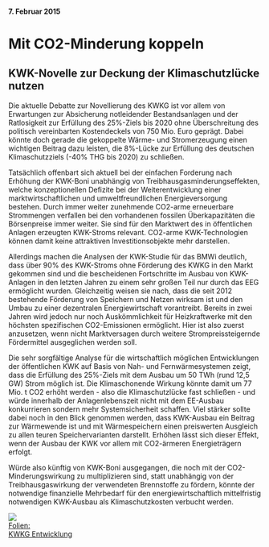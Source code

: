 #### 7. Februar 2015

# Mit CO2-Minderung koppeln

## KWK-Novelle zur Deckung der Klimaschutzlücke nutzen

Die aktuelle Debatte zur Novellierung des KWKG ist vor allem von Erwartungen zur Absicherung notleidender Bestandsanlagen und der Ratlosigkeit zur Erfüllung des 25%-Ziels bis 2020 ohne Überschreitung des politisch vereinbarten Kostendeckels von 750 Mio. Euro geprägt. Dabei könnte doch gerade die gekoppelte Wärme- und Stromerzeugung einen wichtigen Beitrag dazu leisten, die 8%-Lücke zur Erfüllung des deutschen Klimaschutzziels (-40% THG bis 2020) zu schließen.

Tatsächlich offenbart sich aktuell bei der einfachen Forderung nach Erhöhung der KWK-Boni unabhängig von Treibhausgasminderungseffekten, welche konzeptionellen Defizite bei der Weiterentwicklung einer marktwirtschaftlichen und umweltfreundlichen Energieversorgung bestehen. Durch immer weiter zunehmende CO2-arme erneuerbare Strommengen verfallen bei den vorhandenen fossilen Überkapazitäten die Börsenpreise immer weiter. Sie sind für den Marktwert des in öffentlichen Anlagen erzeugten KWK-Stroms relevant. CO2-arme KWK-Technologien können damit keine attraktiven Investitionsobjekte mehr darstellen.

Allerdings machen die Analysen der KWK-Studie für das BMWi deutlich, dass über 90% des KWK-Stroms ohne Förderung des KWKG in den Markt gekommen sind und die bescheidenen Fortschritte im Ausbau von KWK-Anlagen in den letzten Jahren zu einem sehr großen Teil nur durch das EEG ermöglicht wurden. Gleichzeitig weisen sie nach, dass die seit 2012 bestehende Förderung von Speichern und Netzen wirksam ist und den Umbau zu einer dezentralen Energiewirtschaft vorantreibt. Bereits in zwei Jahren wird jedoch nur noch Auskömmlichkeit für Heizkraftwerke mit den höchsten spezifischen CO2-Emissionen ermöglicht. Hier ist also zuerst anzusetzen, wenn nicht Marktversagen durch weitere Strompreissteigernde Fördermittel ausgeglichen werden soll.

Die sehr sorgfältige Analyse für die wirtschaftlich möglichen Entwicklungen der öffentlichen KWK auf Basis von Nah- und Fernwärmesystemen zeigt, dass die Erfüllung des 25%-Ziels mit dem Ausbau um 50 TWh (rund 12,5 GW) Strom möglich ist. Die Klimaschonende Wirkung könnte damit um 77 Mio. t CO2 erhöht werden - also die Klimaschutzlücke fast schließen - und würde innerhalb der Anlagenlebenszeit nicht mit dem EE-Ausbau konkurrieren sondern mehr Systemsicherheit schaffen. Viel stärker sollte dabei noch in den Blick genommen werden, dass KWK-Ausbau ein Beitrag zur Wärmewende ist und mit Wärmespeichern einen preiswerten Ausgleich zu allen teuren Speichervarianten darstellt. Erhöhen lässt sich dieser Effekt, wenn der Ausbau der KWK vor allem mit CO2-ärmeren Energieträgern erfolgt.

Würde also künftig von KWK-Boni ausgegangen, die noch mit der CO2-Minderungswirkung zu multiplizieren sind, statt unabhängig von der Treibhausgaswirkung der verwendeten Brennstoffe zu fördern, könnte der notwendige finanzielle Mehrbedarf für den energiewirtschaftlich mittelfristig notwendigen KWK-Ausbau als Klimaschutzkosten verbucht werden.

[](/pdf/make_or_buy.pdf)

<div class="anhang">
<a href="/pdf/kwkg_folien.pdf"><img src="/pdf/kwkg_folien.png"><br>Folien: <br>KWKG Entwicklung</a>
</div>
